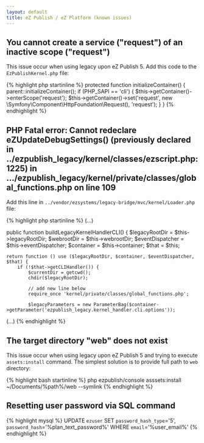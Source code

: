 ```yaml
---
layout: default
title: eZ Publish / eZ Platform (known issues)
---
```


## You cannot create a service ("request") of an inactive scope ("request") ##

This issue occur when using legacy upon eZ Publish 5. Add this code to the `EzPublishKernel.php` file:

{% highlight php startinline %}
protected function initializeContainer() {
    parent::initializeContainer();
    if (PHP_SAPI == 'cli') {
        $this->getContainer()->enterScope('request');
        $this->getContainer()->set('request', new \Symfony\Component\HttpFoundation\Request(), 'request');
     }
}
{% endhighlight %}

## PHP Fatal error:  Cannot redeclare eZUpdateDebugSettings() (previously declared in ../ezpublish_legacy/kernel/classes/ezscript.php:1225) in .../ezpublish_legacy/kernel/private/classes/global_functions.php on line 109 ##

Add this line in `../vendor/ezsystems/legacy-bridge/mvc/kernel/Loader.php` file:

{% highlight php startinline %}
(...)

public function buildLegacyKernelHandlerCLI()
{
    $legacyRootDir = $this->legacyRootDir;
    $webrootDir = $this->webrootDir;
    $eventDispatcher = $this->eventDispatcher;
    $container = $this->container;
    $that = $this;

    return function () use ($legacyRootDir, $container, $eventDispatcher, $that) {
        if (!$that->getCLIHandler()) {
            $currentDir = getcwd();
            chdir($legacyRootDir);
     
            // add new line below   
            require_once 'kernel/private/classes/global_functions.php';
    
            $legacyParameters = new ParameterBag($container->getParameter('ezpublish_legacy.kernel_handler.cli.options'));

(...)
{% endhighlight %}

## The target directory "web" does not exist ##

This issue occur when using legacy upon eZ Publish 5 and trying to execute `assets:install` command. The simplest solution is to provide full path to `web` directory:

{% highlight bash startinline %}
php ezpublish/console asssets:install ~/Documents/%path%/web --symlink
{% endhighlight %}

## Resetting user password via SQL command ##

{% highlight mysql %}
UPDATE `ezuser` SET `password_hash_type`='5', `password_hash`='%plan_text_password%' WHERE `email`='%user_email%'
{% endhighlight %}
